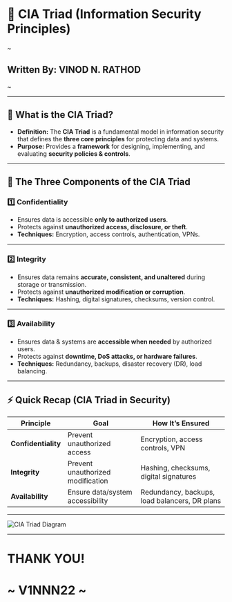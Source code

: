 # 🔐 CIA Triad (Information Security Principles)  
~
## Written By: VINOD N. RATHOD  
~

---

## 📌 What is the CIA Triad?  
- **Definition:** The **CIA Triad** is a fundamental model in information security that defines the **three core principles** for protecting data and systems.  
- **Purpose:** Provides a **framework** for designing, implementing, and evaluating **security policies & controls**.  

---

## 🔑 The Three Components of the CIA Triad  

### 1️⃣ Confidentiality  
- Ensures data is accessible **only to authorized users**.  
- Protects against **unauthorized access, disclosure, or theft**.  
- **Techniques:** Encryption, access controls, authentication, VPNs.  

---

### 2️⃣ Integrity  
- Ensures data remains **accurate, consistent, and unaltered** during storage or transmission.  
- Protects against **unauthorized modification or corruption**.  
- **Techniques:** Hashing, digital signatures, checksums, version control.  

---

### 3️⃣ Availability  
- Ensures data & systems are **accessible when needed** by authorized users.  
- Protects against **downtime, DoS attacks, or hardware failures**.  
- **Techniques:** Redundancy, backups, disaster recovery (DR), load balancing.  

---

## ⚡ Quick Recap (CIA Triad in Security)  

| **Principle**     | **Goal**                         | **How It’s Ensured**                                |
|--------------------|----------------------------------|----------------------------------------------------|
| **Confidentiality** | Prevent unauthorized access      | Encryption, access controls, VPN                   |
| **Integrity**       | Prevent unauthorized modification| Hashing, checksums, digital signatures             |
| **Availability**    | Ensure data/system accessibility | Redundancy, backups, load balancers, DR plans      |

---

![CIA Triad Diagram](Assets/cia-triad.png)  

---

# THANK YOU!  
# ~ **V1NNN22** ~